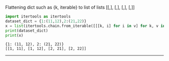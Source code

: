 Flattening dict such as {k, iterable} to list of lists [[,], [,], [,], [,]]

```python
import itertools as itertools
dataset_dict = {1:(11,12),2:(21,22)}
x = list(itertools.chain.from_iterable([[[k, i] for i in v] for k, v in list(dataset_dict.items())]))
print(dataset_dict)
print(x)
```
```
{1: (11, 12), 2: (21, 22)}  
[[1, 11], [1, 12], [2, 21], [2, 22]]
```

-----------------------------------------------------------------------

